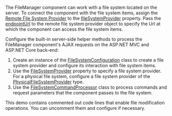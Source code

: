 The FileManager component can work with a file system located on the server. To connect the component with the file system items, assign the [Remote File System Provider](/Documentation/ApiReference/UI_Components/dxFileManager/File_System_Providers/Remote/) to the [fileSystemProvider](/Documentation/ApiReference/UI_Components/dxFileManager/Configuration/#fileSystemProvider) property. Pass the [endpointUrl](/Documentation/ApiReference/UI_Components/dxFileManager/File_System_Providers/Remote/Configuration/#endpointUrl) to the remote file system provider object to specify the Url at which the component can access the file system items.
<!--split-->

Configure the built-in server-side helper methods to process the FileManager component's AJAX requests on the ASP.NET MVC and ASP.NET Core back-end:
1. Create an instance of the [FileSystemConfiguration](https://docs.devexpress.com/AspNetCore/DevExtreme.AspNet.Mvc.FileManagement.FileSystemConfiguration) class to create a file system provider and configure its interaction with file system items.
2. Use the [FileSystemProvider](https://docs.devexpress.com/AspNetCore/DevExtreme.AspNet.Mvc.FileManagement.FileSystemConfiguration.FileSystemProvider) property to specify a file system provider. For a physical file system, configure a file system provider of the [PhysicalFileSystemProvider](https://docs.devexpress.com/AspNetCore/DevExtreme.AspNet.Mvc.FileManagement.PhysicalFileSystemProvider) type.
3. Use the [FileSystemCommandProcessor](https://docs.devexpress.com/AspNetCore/DevExtreme.AspNet.Mvc.FileManagement.FileSystemCommandProcessor) class to process commands and request parameters that the component passes to the file system.

This demo contains commented out code lines that enable file modification operations. You can uncomment them and configure if necessary.